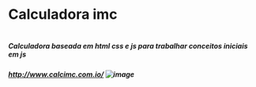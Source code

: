 <h1> Calculadora imc<h1>

<h5> Calculadora baseada em html css e js para trabalhar conceitos iniciais em js<h5>


http://www.calcimc.com.io/
![image](https://user-images.githubusercontent.com/58758617/212499509-1130c841-9466-4e5a-b7fd-3ff6c87bf89e.png)
